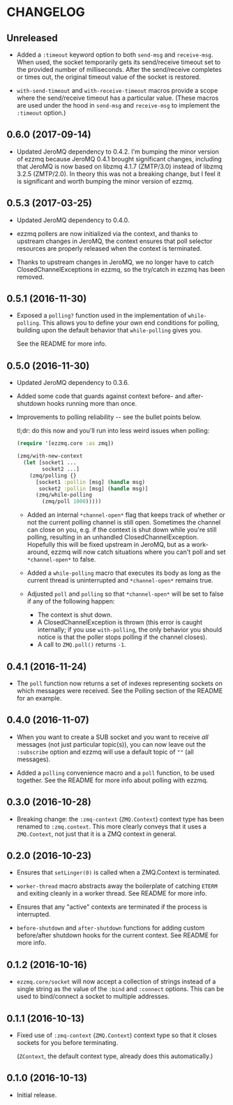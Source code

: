 # CHANGELOG

## Unreleased

* Added a `:timeout` keyword option to both `send-msg` and `receive-msg`. When
  used, the socket temporarily gets its send/receive timeout set to the provided
  number of milliseconds. After the send/receive completes or times out, the
  original timeout value of the socket is restored.

* `with-send-timeout` and `with-receive-timeout` macros provide a scope where
  the send/receive timeout has a particular value. (These macros are used under
  the hood in `send-msg` and `receive-msg` to implement the `:timeout` option.)

## 0.6.0 (2017-09-14)

* Updated JeroMQ dependency to 0.4.2. I'm bumping the minor version of ezzmq
  because JeroMQ 0.4.1 brought significant changes, including that JeroMQ is now
  based on libzmq 4.1.7 (ZMTP/3.0) instead of libzmq 3.2.5 (ZMTP/2.0). In theory
  this was not a breaking change, but I feel it is significant and worth bumping
  the minor version of ezzmq.

## 0.5.3 (2017-03-25)

* Updated JeroMQ dependency to 0.4.0.

* ezzmq pollers are now initialized via the context, and thanks to upstream
  changes in JeroMQ, the context ensures that poll selector resources are
  properly released when the context is terminated.

* Thanks to upstream changes in JeroMQ, we no longer have to catch
  ClosedChannelExceptions in ezzmq, so the try/catch in ezzmq has been removed.

## 0.5.1 (2016-11-30)

* Exposed a `polling?` function used in the implementation of `while-polling`.
  This allows you to define your own end conditions for polling, building upon
  the default behavior that `while-polling` gives you.

  See the README for more info.

## 0.5.0 (2016-11-30)

* Updated JeroMQ dependency to 0.3.6.

* Added some code that guards against context before- and after-shutdown hooks running more than once.

* Improvements to polling reliability -- see the bullet points below.

  tl;dr: do this now and you'll run into less weird issues when polling:

  ```clojure
  (require '[ezzmq.core :as zmq])

  (zmq/with-new-context
    (let [socket1 ...
          socket2 ...]
      (zmq/polling {}
        [socket1 :pollin [msg] (handle msg)
         socket2 :pollin [msg] (handle msg)]
        (zmq/while-polling
          (zmq/poll 1000)))))
  ```

  * Added an internal `*channel-open*` flag that keeps track of whether or not the current polling channel is still open. Sometimes the channel can close on you, e.g. if the context is shut down while you're still polling, resulting in an unhandled ClosedChannelException. Hopefully this will be fixed upstream in JeroMQ, but as a work-around, ezzmq will now catch situations where you can't poll and set `*channel-open*` to false.

  * Added a `while-polling` macro that executes its body as long as the current thread is uninterrupted and `*channel-open*` remains true.

  * Adjusted `poll` and `polling` so that `*channel-open*` will be set to false if any of the following happen:
    * The context is shut down.
    * A ClosedChannelException is thrown (this error is caught internally; if you use `with-polling`, the only behavior you should notice is that the poller stops polling if the channel closes).
    * A call to `ZMQ.poll()` returns `-1`.

## 0.4.1 (2016-11-24)

* The `poll` function now returns a set of indexes representing sockets on which messages were received. See the Polling section of the README for an example.

## 0.4.0 (2016-11-07)

* When you want to create a SUB socket and you want to receive _all_ messages (not just particular topic(s)), you can now leave out the `:subscribe` option and ezzmq will use a default topic of `""` (all messages).

* Added a `polling` convenience macro and a `poll` function, to be used together. See the README for more info about polling with ezzmq.

## 0.3.0 (2016-10-28)

* Breaking change: the `:zmq-context` (`ZMQ.Context`) context type has been renamed to `:zmq.context`. This more clearly conveys that it uses a `ZMQ.Context`, not just that it is a ZMQ context in general.

## 0.2.0 (2016-10-23)

* Ensures that `setLinger(0)` is called when a ZMQ.Context is terminated.

* `worker-thread` macro abstracts away the boilerplate of catching `ETERM` and exiting cleanly in a worker thread. See README for more info.

* Ensures that any "active" contexts are terminated if the process is interrupted.

* `before-shutdown` and `after-shutdown` functions for adding custom before/after shutdown hooks for the current context. See README for more info.

## 0.1.2 (2016-10-16)

* `ezzmq.core/socket` will now accept a collection of strings instead of a single string as the value of the `:bind` and `:connect` options. This can be used to bind/connect a socket to multiple addresses.

## 0.1.1 (2016-10-13)

* Fixed use of `:zmq-context` (`ZMQ.Context`) context type so that it closes sockets for you before terminating.

  (`ZContext`, the default context type, already does this automatically.)

## 0.1.0 (2016-10-13)

* Initial release.
